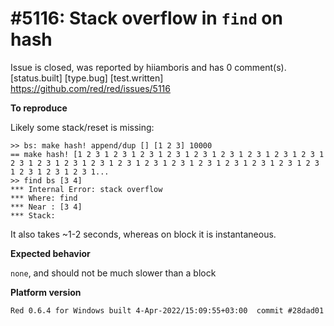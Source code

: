 
#5116: Stack overflow in `find` on hash
================================================================================
Issue is closed, was reported by hiiamboris and has 0 comment(s).
[status.built] [type.bug] [test.written]
<https://github.com/red/red/issues/5116>

**To reproduce**

Likely some stack/reset is missing:
```
>> bs: make hash! append/dup [] [1 2 3] 10000
== make hash! [1 2 3 1 2 3 1 2 3 1 2 3 1 2 3 1 2 3 1 2 3 1 2 3 1 2 3 1 2 3 1 2 3 1 2 3 1 2 3 1 2 3 1 2 3 1 2 3 1 2 3 1 2 3 1 2 3 1 2 3 1 2 3 1 2 3 1 2 3 1 2 3 1...
>> find bs [3 4]
*** Internal Error: stack overflow
*** Where: find
*** Near : [3 4]
*** Stack:  
```
It also takes ~1-2 seconds, whereas on block it is instantaneous.

**Expected behavior**

`none`, and should not be much slower than a block

**Platform version**
```
Red 0.6.4 for Windows built 4-Apr-2022/15:09:55+03:00  commit #28dad01
```




